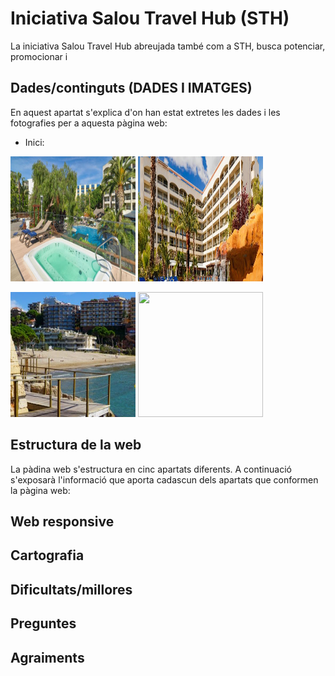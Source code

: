 # Iniciativa Salou Travel Hub (STH) 

La iniciativa Salou Travel Hub abreujada també com a STH, busca potenciar, promocionar i

## Dades/continguts (DADES I IMATGES)

En aquest apartat s'explica d'on han estat extretes les dades i les fotografies per a aquesta pàgina web:
- Inici: 

<img src="./fotos/Img10.JPG" width="200" height="200"> <img src="./fotos/Img2.png" width="200" height="200">

<img src="./fotos/Img11.png" width="200" height="200"> <img src="./fotos/Img8.jpg" width="200" height="200">

## Estructura de la web
La pàdina web s'estructura en cinc apartats diferents. A continuació s'exposarà l'informació que aporta cadascun dels apartats que conformen la pàgina web:



## Web responsive


## Cartografia


## Dificultats/millores


## Preguntes 

## Agraiments
